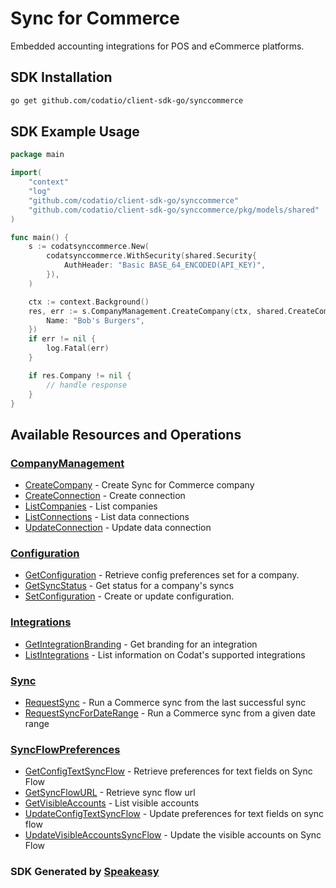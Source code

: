 # Sync for Commerce

Embedded accounting integrations for POS and eCommerce platforms.

<!-- Start SDK Installation -->
## SDK Installation

```bash
go get github.com/codatio/client-sdk-go/synccommerce
```
<!-- End SDK Installation -->

## SDK Example Usage
<!-- Start SDK Example Usage -->
```go
package main

import(
	"context"
	"log"
	"github.com/codatio/client-sdk-go/synccommerce"
	"github.com/codatio/client-sdk-go/synccommerce/pkg/models/shared"
)

func main() {
    s := codatsynccommerce.New(
        codatsynccommerce.WithSecurity(shared.Security{
            AuthHeader: "Basic BASE_64_ENCODED(API_KEY)",
        }),
    )

    ctx := context.Background()
    res, err := s.CompanyManagement.CreateCompany(ctx, shared.CreateCompany{
        Name: "Bob's Burgers",
    })
    if err != nil {
        log.Fatal(err)
    }

    if res.Company != nil {
        // handle response
    }
}
```
<!-- End SDK Example Usage -->

<!-- Start SDK Available Operations -->
## Available Resources and Operations


### [CompanyManagement](docs/companymanagement/README.md)

* [CreateCompany](docs/companymanagement/README.md#createcompany) - Create Sync for Commerce company
* [CreateConnection](docs/companymanagement/README.md#createconnection) - Create connection
* [ListCompanies](docs/companymanagement/README.md#listcompanies) - List companies
* [ListConnections](docs/companymanagement/README.md#listconnections) - List data connections
* [UpdateConnection](docs/companymanagement/README.md#updateconnection) - Update data connection

### [Configuration](docs/configuration/README.md)

* [GetConfiguration](docs/configuration/README.md#getconfiguration) - Retrieve config preferences set for a company.
* [GetSyncStatus](docs/configuration/README.md#getsyncstatus) - Get status for a company's syncs
* [SetConfiguration](docs/configuration/README.md#setconfiguration) - Create or update configuration.

### [Integrations](docs/integrations/README.md)

* [GetIntegrationBranding](docs/integrations/README.md#getintegrationbranding) - Get branding for an integration
* [ListIntegrations](docs/integrations/README.md#listintegrations) - List information on Codat's supported integrations

### [Sync](docs/sync/README.md)

* [RequestSync](docs/sync/README.md#requestsync) - Run a Commerce sync from the last successful sync
* [RequestSyncForDateRange](docs/sync/README.md#requestsyncfordaterange) - Run a Commerce sync from a given date range

### [SyncFlowPreferences](docs/syncflowpreferences/README.md)

* [GetConfigTextSyncFlow](docs/syncflowpreferences/README.md#getconfigtextsyncflow) - Retrieve preferences for text fields on Sync Flow
* [GetSyncFlowURL](docs/syncflowpreferences/README.md#getsyncflowurl) - Retrieve sync flow url
* [GetVisibleAccounts](docs/syncflowpreferences/README.md#getvisibleaccounts) - List visible accounts
* [UpdateConfigTextSyncFlow](docs/syncflowpreferences/README.md#updateconfigtextsyncflow) - Update preferences for text fields on sync flow
* [UpdateVisibleAccountsSyncFlow](docs/syncflowpreferences/README.md#updatevisibleaccountssyncflow) - Update the visible accounts on Sync Flow
<!-- End SDK Available Operations -->

### SDK Generated by [Speakeasy](https://docs.speakeasyapi.dev/docs/using-speakeasy/client-sdks)
